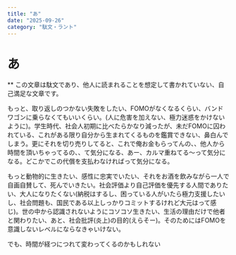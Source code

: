 ```yaml
---
title: "あ"
date: "2025-09-26"
category: "駄文・ラント"
---
```


# あ

** この文章は駄文であり、他人に読まれることを想定して書かれていない、自己満足な文章です。

もっと、取り返しのつかない失敗をしたい、FOMOがなくなるくらい、バンドワゴンに乗らなくてもいいくらい。(人に危害を加えない、極力迷惑をかけないように)。学生時代、社会人初期に比べたらかなり減ったが、未だFOMOに囚われている、これがある限り自分から生まれてくるものを鑑賞できない、鼻白んでしまう。更にそれを切り売りしてると、これで俺お金もらってんの、、他人から時間を頂いちゃってるの、、て気分になる、あー、カルマ重ねてる〜って気分になる。どこかでこの代償を支払わなければって気分になる。

もっと動物的に生きたい、感性に忠実でいたい、それをお酒を飲みながら一人で自画自賛して、死んでいきたい。社会評価より自己評価を優先する人間でありたい、大人になりたくない(納税はするし、困っている人がいたら極力支援したいし、社会問題も、国民である以上しっかりコミットするけれど大元はって感じ)。世の中から認識されないようにコソコソ生きたい、生活の理由だけで他者と関わりたい、あと、社会批評(炎上)の目的(えらそー)。そのためにはFOMOを意識しないレベルにならなきゃいけない。

でも、時間が経つにつれて変わってくるのかもしれない

